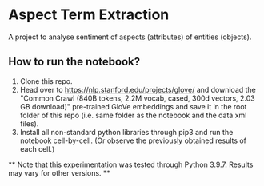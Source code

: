 # Aspect Term Extraction

A project to analyse sentiment of aspects (attributes) of entities (objects).

## How to run the notebook?

1. Clone this repo.
2. Head over to https://nlp.stanford.edu/projects/glove/ and download the "Common Crawl (840B tokens, 2.2M vocab, cased, 300d vectors, 2.03 GB download)" pre-trained GloVe embeddings and save it in the root folder of this repo (i.e. same folder as the notebook and the data xml files).
3. Install all non-standard python libraries through pip3 and run the notebook cell-by-cell. (Or observe the previously obtained results of each cell.) 

** Note that this experimentation was tested through Python 3.9.7. Results may vary for other versions. **
